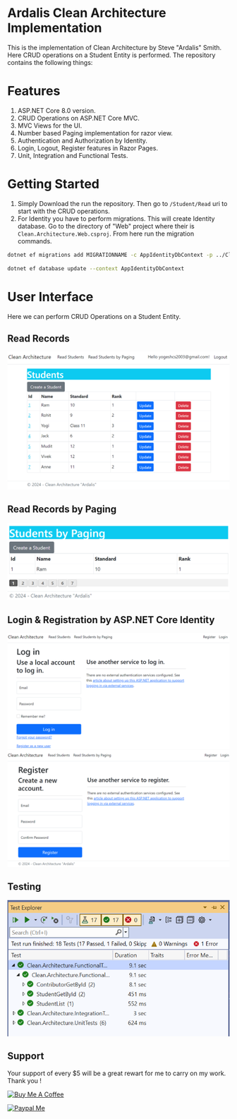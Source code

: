 # Ardalis Clean Architecture Implementation
This is the implementation of Clean Architecture by Steve "Ardalis" Smith. Here CRUD operations on a Student Entity is performed. The repository contains the following things:

# Features
1. ASP.NET Core 8.0 version.
2. CRUD Operations on ASP.NET Core MVC.
3. MVC Views for the UI.
4. Number based Paging implementation for razor view.
5. Authentication and Authorization by Identity.
6. Login, Logout, Register features in Razor Pages.
7. Unit, Integration and Functional Tests.

# Getting Started
1. Simply Download the run the repository. Then go to `/Student/Read` uri to start with the CRUD operations. 
2. For Identity you have to perform migrations. This will create Identity database.
Go to the directory of "Web" project where their is `Clean.Architecture.Web.csproj`. From here run the migration commands.

```sh
dotnet ef migrations add MIGRATIONNAME -c AppIdentityDbContext -p ../Clean.Architecture.Infrastructure/Clean.Architecture.Infrastructure.csproj -s Clean.Architecture.Web.csproj -o Data/Migrations
```

```sh
dotnet ef database update --context AppIdentityDbContext
```

# User Interface
Here we can perform CRUD Operations on a Student Entity.

## Read Records

<img src="Images/read.png" alt="read feature"  title="Read Feature">

## Read Records by Paging

<img src="Images/paging.png" alt="paging feature"  title="Paging Feature">

## Login & Registration by ASP.NET Core Identity

<img src="Images/login.png" alt="login feature"  title="Login Feature">

<img src="Images/register.png" alt="register feature"  title="Register Feature">

## Testing

<img src="Images/test.png" alt="test feature"  title="Test Feature">

## Support

Your support of every $5 will be a great rewart for me to carry on my work. Thank you !

<a href="https://www.buymeacoffee.com/YogYogi" target="_blank"><img src="https://cdn.buymeacoffee.com/buttons/v2/default-yellow.png" alt="Buy Me A Coffee" width="200"  style="height: 60px !important;width: 200px !important;" ></a>

<a href="https://www.paypal.com/paypalme/yogihosting" target="_blank"><img src="paypal.png" alt="Paypal Me" width="300"></a>
